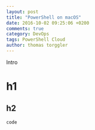 ```yaml
---
layout: post
title: "PowerShell on macOS"
date: 2016-10-02 09:25:06 +0200
comments: true
category: DevOps
tags: PowerShell Cloud
author: thomas torggler
---
```

Intro

<!-- more -->

# h1

## h2

```
code
```
